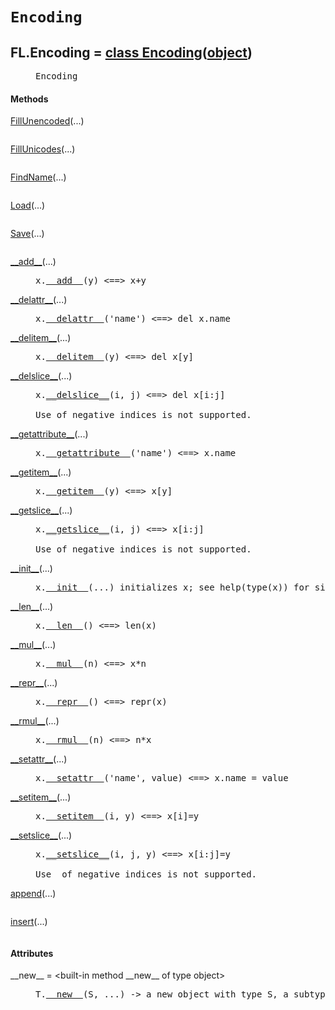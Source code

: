 

<a name="FL.Encoding"></a>

# `Encoding`


<dt class="class"><h2><span class="class-name">FL.Encoding</span> = <a name="FL.Encoding" href="#FL.Encoding">class Encoding</a>(<a href="./__builtin__.html#object">object</a>)</h2></dt><dd class="class"><dd>


<pre class="doc" markdown="0">Encoding</pre>


</dd><h4 class="head-methods">Methods </h4><dl class="function"><dt><a name="Encoding-FillUnencoded" href="#Encoding-FillUnencoded"><span class="function-name">FillUnencoded</span></a><span class="argspec">(...)</span></dt><dd>

<pre class="doc" markdown="0"></pre>

</dd></dl>
<dl class="function"><dt><a name="Encoding-FillUnicodes" href="#Encoding-FillUnicodes"><span class="function-name">FillUnicodes</span></a><span class="argspec">(...)</span></dt><dd>

<pre class="doc" markdown="0"></pre>

</dd></dl>
<dl class="function"><dt><a name="Encoding-FindName" href="#Encoding-FindName"><span class="function-name">FindName</span></a><span class="argspec">(...)</span></dt><dd>

<pre class="doc" markdown="0"></pre>

</dd></dl>
<dl class="function"><dt><a name="Encoding-Load" href="#Encoding-Load"><span class="function-name">Load</span></a><span class="argspec">(...)</span></dt><dd>

<pre class="doc" markdown="0"></pre>

</dd></dl>
<dl class="function"><dt><a name="Encoding-Save" href="#Encoding-Save"><span class="function-name">Save</span></a><span class="argspec">(...)</span></dt><dd>

<pre class="doc" markdown="0"></pre>

</dd></dl>
<dl class="function"><dt><a name="Encoding-__add__" href="#Encoding-__add__"><span class="function-name">__add__</span></a><span class="argspec">(...)</span></dt><dd>

<pre class="doc" markdown="0">x.<a href="#FL.Encoding-__add__">__add__</a>(y) <==> x+y</pre>

</dd></dl>
<dl class="function"><dt><a name="Encoding-__delattr__" href="#Encoding-__delattr__"><span class="function-name">__delattr__</span></a><span class="argspec">(...)</span></dt><dd>

<pre class="doc" markdown="0">x.<a href="#FL.Encoding-__delattr__">__delattr__</a>('name') <==> del x.name</pre>

</dd></dl>
<dl class="function"><dt><a name="Encoding-__delitem__" href="#Encoding-__delitem__"><span class="function-name">__delitem__</span></a><span class="argspec">(...)</span></dt><dd>

<pre class="doc" markdown="0">x.<a href="#FL.Encoding-__delitem__">__delitem__</a>(y) <==> del x[y]</pre>

</dd></dl>
<dl class="function"><dt><a name="Encoding-__delslice__" href="#Encoding-__delslice__"><span class="function-name">__delslice__</span></a><span class="argspec">(...)</span></dt><dd>

<pre class="doc" markdown="0">x.<a href="#FL.Encoding-__delslice__">__delslice__</a>(i, j) <==> del x[i:j]

Use of negative indices is not supported.</pre>

</dd></dl>
<dl class="function"><dt><a name="Encoding-__getattribute__" href="#Encoding-__getattribute__"><span class="function-name">__getattribute__</span></a><span class="argspec">(...)</span></dt><dd>

<pre class="doc" markdown="0">x.<a href="#FL.Encoding-__getattribute__">__getattribute__</a>('name') <==> x.name</pre>

</dd></dl>
<dl class="function"><dt><a name="Encoding-__getitem__" href="#Encoding-__getitem__"><span class="function-name">__getitem__</span></a><span class="argspec">(...)</span></dt><dd>

<pre class="doc" markdown="0">x.<a href="#FL.Encoding-__getitem__">__getitem__</a>(y) <==> x[y]</pre>

</dd></dl>
<dl class="function"><dt><a name="Encoding-__getslice__" href="#Encoding-__getslice__"><span class="function-name">__getslice__</span></a><span class="argspec">(...)</span></dt><dd>

<pre class="doc" markdown="0">x.<a href="#FL.Encoding-__getslice__">__getslice__</a>(i, j) <==> x[i:j]

Use of negative indices is not supported.</pre>

</dd></dl>
<dl class="function"><dt><a name="Encoding-__init__" href="#Encoding-__init__"><span class="function-name">__init__</span></a><span class="argspec">(...)</span></dt><dd>

<pre class="doc" markdown="0">x.<a href="#FL.Encoding-__init__">__init__</a>(...) initializes x; see help(type(x)) for signature</pre>

</dd></dl>
<dl class="function"><dt><a name="Encoding-__len__" href="#Encoding-__len__"><span class="function-name">__len__</span></a><span class="argspec">(...)</span></dt><dd>

<pre class="doc" markdown="0">x.<a href="#FL.Encoding-__len__">__len__</a>() <==> len(x)</pre>

</dd></dl>
<dl class="function"><dt><a name="Encoding-__mul__" href="#Encoding-__mul__"><span class="function-name">__mul__</span></a><span class="argspec">(...)</span></dt><dd>

<pre class="doc" markdown="0">x.<a href="#FL.Encoding-__mul__">__mul__</a>(n) <==> x*n</pre>

</dd></dl>
<dl class="function"><dt><a name="Encoding-__repr__" href="#Encoding-__repr__"><span class="function-name">__repr__</span></a><span class="argspec">(...)</span></dt><dd>

<pre class="doc" markdown="0">x.<a href="#FL.Encoding-__repr__">__repr__</a>() <==> repr(x)</pre>

</dd></dl>
<dl class="function"><dt><a name="Encoding-__rmul__" href="#Encoding-__rmul__"><span class="function-name">__rmul__</span></a><span class="argspec">(...)</span></dt><dd>

<pre class="doc" markdown="0">x.<a href="#FL.Encoding-__rmul__">__rmul__</a>(n) <==> n*x</pre>

</dd></dl>
<dl class="function"><dt><a name="Encoding-__setattr__" href="#Encoding-__setattr__"><span class="function-name">__setattr__</span></a><span class="argspec">(...)</span></dt><dd>

<pre class="doc" markdown="0">x.<a href="#FL.Encoding-__setattr__">__setattr__</a>('name', value) <==> x.name = value</pre>

</dd></dl>
<dl class="function"><dt><a name="Encoding-__setitem__" href="#Encoding-__setitem__"><span class="function-name">__setitem__</span></a><span class="argspec">(...)</span></dt><dd>

<pre class="doc" markdown="0">x.<a href="#FL.Encoding-__setitem__">__setitem__</a>(i, y) <==> x[i]=y</pre>

</dd></dl>
<dl class="function"><dt><a name="Encoding-__setslice__" href="#Encoding-__setslice__"><span class="function-name">__setslice__</span></a><span class="argspec">(...)</span></dt><dd>

<pre class="doc" markdown="0">x.<a href="#FL.Encoding-__setslice__">__setslice__</a>(i, j, y) <==> x[i:j]=y

Use  of negative indices is not supported.</pre>

</dd></dl>
<dl class="function"><dt><a name="Encoding-append" href="#Encoding-append"><span class="function-name">append</span></a><span class="argspec">(...)</span></dt><dd>

<pre class="doc" markdown="0"></pre>

</dd></dl>
<dl class="function"><dt><a name="Encoding-insert" href="#Encoding-insert"><span class="function-name">insert</span></a><span class="argspec">(...)</span></dt><dd>

<pre class="doc" markdown="0"></pre>

</dd></dl>

  <h4 class="head-attrs">Attributes </h4><dl><dt><span class="other-name">__new__</span> = &lt;built-in method __new__ of type object&gt;<dd>

<pre class="doc" markdown="0">T.<a href="#FL.Encoding-__new__">__new__</a>(S, ...) -> a new object with type S, a subtype of T</pre>

</dd></dl>
</dd>
